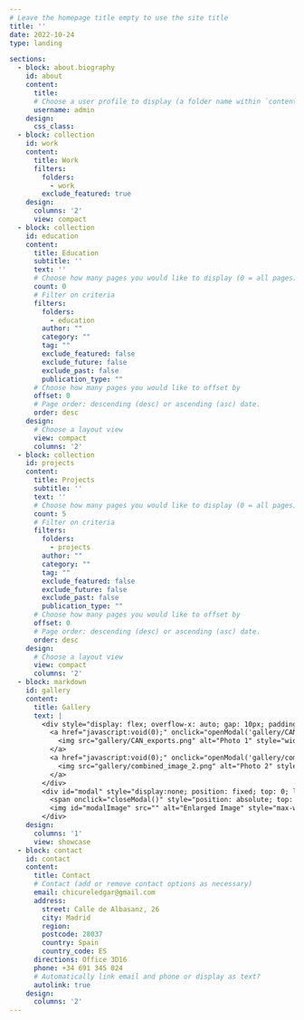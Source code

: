 ```yaml
---
# Leave the homepage title empty to use the site title
title: ''
date: 2022-10-24
type: landing

sections:
  - block: about.biography
    id: about
    content:
      title: 
      # Choose a user profile to display (a folder name within `content/authors/`)
      username: admin
    design:
      css_class: 
  - block: collection
    id: work
    content:
      title: Work
      filters:
        folders:
          - work
        exclude_featured: true
    design:
      columns: '2'
      view: compact
  - block: collection
    id: education
    content:
      title: Education
      subtitle: ''
      text: ''
      # Choose how many pages you would like to display (0 = all pages)
      count: 0
      # Filter on criteria
      filters:
        folders:
          - education
        author: ""
        category: ""
        tag: ""
        exclude_featured: false
        exclude_future: false
        exclude_past: false
        publication_type: ""
      # Choose how many pages you would like to offset by
      offset: 0
      # Page order: descending (desc) or ascending (asc) date.
      order: desc
    design:
      # Choose a layout view
      view: compact
      columns: '2'  
  - block: collection
    id: projects
    content:
      title: Projects
      subtitle: ''
      text: ''
      # Choose how many pages you would like to display (0 = all pages)
      count: 5
      # Filter on criteria
      filters:
        folders:
          - projects
        author: ""
        category: ""
        tag: ""
        exclude_featured: false
        exclude_future: false
        exclude_past: false
        publication_type: ""
      # Choose how many pages you would like to offset by
      offset: 0
      # Page order: descending (desc) or ascending (asc) date.
      order: desc
    design:
      # Choose a layout view
      view: compact
      columns: '2'
  - block: markdown
    id: gallery
    content:
      title: Gallery
      text: |
        <div style="display: flex; overflow-x: auto; gap: 10px; padding: 20px; scroll-behavior: smooth;">
          <a href="javascript:void(0);" onclick="openModal('gallery/CAN_exports.png')">
            <img src="gallery/CAN_exports.png" alt="Photo 1" style="width: 150px; height: auto; border-radius: 8px; box-shadow: 0 4px 6px rgba(0, 0, 0, 0.1);">
          </a>
          <a href="javascript:void(0);" onclick="openModal('gallery/combined_image_2.png')">
            <img src="gallery/combined_image_2.png" alt="Photo 2" style="width: 150px; height: auto; border-radius: 8px; box-shadow: 0 4px 6px rgba(0, 0, 0, 0.1);">
          </a>
        </div>
        <div id="modal" style="display:none; position: fixed; top: 0; left: 0; width: 100%; height: 100%; background-color: rgba(0,0,0,0.7); justify-content: center; align-items: center; z-index: 1000;">
          <span onclick="closeModal()" style="position: absolute; top: 20px; right: 20px; color: white; font-size: 30px; cursor: pointer;">&times;</span>
          <img id="modalImage" src="" alt="Enlarged Image" style="max-width: 90%; max-height: 90%; margin: auto;">
        </div>
    design:
      columns: '1'
      view: showcase
  - block: contact
    id: contact
    content:
      title: Contact
      # Contact (add or remove contact options as necessary)
      email: chicureledgar@gmail.com
      address:
        street: Calle de Albasanz, 26
        city: Madrid
        region: 
        postcode: 28037
        country: Spain
        country_code: ES
      directions: Office 3D16
      phone: +34 691 345 024
      # Automatically link email and phone or display as text?
      autolink: true
    design:
      columns: '2'
---
```

